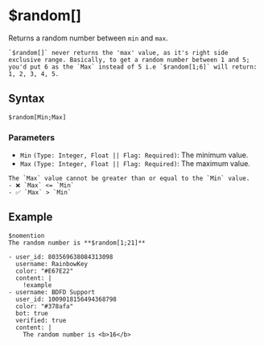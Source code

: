 # $random[]
Returns a random number between `min` and `max`.

```admonish warning
`$random[]` never returns the 'max' value, as it's right side exclusive range. Basically, to get a random number between 1 and 5; you'd put 6 as the `Max` instead of 5 i.e `$random[1;6]` will return: 1, 2, 3, 4, 5.
```

## Syntax
```
$random[Min;Max]
````

### Parameters 
- `Min` `(Type: Integer, Float || Flag: Required)`: The minimum value.
- `Max` `(Type: Integer, Float || Flag: Required)`: The maximum value.

```admonish failure
The `Max` value cannot be greater than or equal to the `Min` value.
- ❌ `Max` <= `Min`
- ✅ `Max` > `Min`
```

## Example
```
$nomention
The random number is **$random[1;21]**
```

``` discord yaml
- user_id: 803569638084313098
  username: RainbowKey
  color: "#E67E22"
  content: |
    !example
- username: BDFD Support
  user_id: 1009018156494368798
  color: "#378afa"
  bot: true
  verified: true
  content: |
    The random number is <b>16</b>
```
